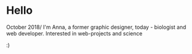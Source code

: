 # Hello
October 2018/ 
I'm Anna, a former graphic designer, today - biologist and web developer. Interested in web-projects and science

:)
